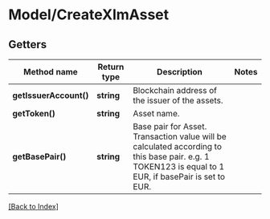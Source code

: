 # Model/CreateXlmAsset

## Getters

Method name | Return type | Description | Notes
------------ | ------------- | ------------- | -------------
**getIssuerAccount()** | **string** | Blockchain address of the issuer of the assets. |
**getToken()** | **string** | Asset name. |
**getBasePair()** | **string** | Base pair for Asset. Transaction value will be calculated according to this base pair. e.g. 1 TOKEN123 is equal to 1 EUR, if basePair is set to EUR. |

[[Back to Index]](../index.md)
